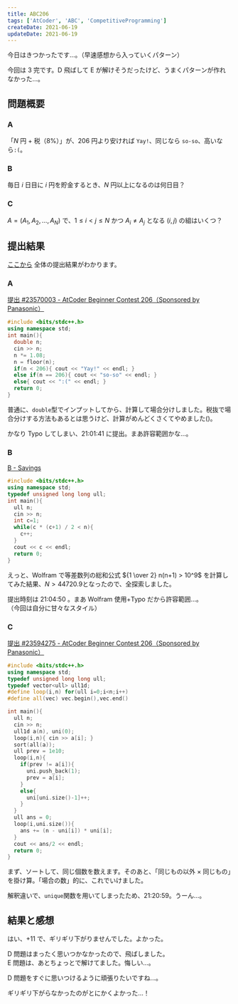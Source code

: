 ```yaml
---
title: ABC206
tags: ['AtCoder', 'ABC', 'CompetitiveProgramming']
createDate: 2021-06-19
updateDate: 2021-06-19
---
```


今日はきつかったです...。（早速感想から入っていくパターン）

今回は 3 完です。D 飛ばして E が解けそうだったけど、うまくパターンが作れなかった...。

## 問題概要

### A

「$N$ 円 + 税（8%）」が、206 円より安ければ `Yay!`、同じなら `so-so`、高いなら`:(`。

### B

毎日 $i$ 日目に $i$ 円を貯金するとき、$N$ 円以上になるのは何日目？

### C

$A=(A_1, A_2,\dots,A_N)$ で、$1 \le i \lt j \le N$ かつ $A_i \ne A_j$ となる $(i,j)$ の組はいくつ？

## 提出結果

[ここから](https://atcoder.jp/contests/abc206/submissions?f.User=a01sa01to) 全体の提出結果がわかります。

### A

[提出 #23570003 - AtCoder Beginner Contest 206（Sponsored by Panasonic）](https://atcoder.jp/contests/abc206/submissions/23570003)

```cpp
#include <bits/stdc++.h>
using namespace std;
int main(){
  double n;
  cin >> n;
  n *= 1.08;
  n = floor(n);
  if(n < 206){ cout << "Yay!" << endl; }
  else if(n == 206){ cout << "so-so" << endl; }
  else{ cout << ":(" << endl; }
  return 0;
}
```

普通に、`double`型でインプットしてから、計算して場合分けしました。税抜で場合分けする方法もあるとは思うけど、計算がめんどくさくてやめました()。

かなり Typo してしまい、21:01:41 に提出。まあ許容範囲かな...。

### B

[B - Savings](https://atcoder.jp/contests/abc206/tasks/abc206_b)

```cpp
#include <bits/stdc++.h>
using namespace std;
typedef unsigned long long ull;
int main(){
  ull n;
  cin >> n;
  int c=1;
  while(c * (c+1) / 2 < n){
    c++;
  }
  cout << c << endl;
  return 0;
}
```

えっと、Wolfram で等差数列の総和公式 ${1 \over 2} n(n+1) > 10^9$ を計算してみた結果、$N \gt 44720.9$となったので、全探索しました。

提出時刻は 21:04:50 。まあ Wolfram 使用+Typo だから許容範囲...。<br>
（今回は自分に甘々なスタイル）

### C

[提出 #23594275 - AtCoder Beginner Contest 206（Sponsored by Panasonic）](https://atcoder.jp/contests/abc206/submissions/23594275)

```cpp
#include <bits/stdc++.h>
using namespace std;
typedef unsigned long long ull;
typedef vector<ull> ull1d;
#define loop(i,n) for(ull i=0;i<n;i++)
#define all(vec) vec.begin(),vec.end()

int main(){
  ull n;
  cin >> n;
  ull1d a(n), uni(0);
  loop(i,n){ cin >> a[i]; }
  sort(all(a));
  ull prev = 1e10;
  loop(i,n){
    if(prev != a[i]){
      uni.push_back(1);
      prev = a[i];
    }
    else{
      uni[uni.size()-1]++;
    }
  }
  ull ans = 0;
  loop(i,uni.size()){
    ans += (n - uni[i]) * uni[i];
  }
  cout << ans/2 << endl;
  return 0;
}
```

まず、ソートして、同じ個数を数えます。そのあと、「同じもの以外 × 同じもの」を掛け算。「場合の数」的に、これでいけました。

解釈違いで、`unique`関数を用いてしまったため、21:20:59。うーん...。

## 結果と感想

<twitter-embed tweetid="1406250054130667521"></twitter-embed>

はい、+11 で、ギリギリ下がりませんでした。よかった。

D 問題はまったく思いつかなかったので、飛ばしました。<br>
E 問題は、あとちょっとで解けてました。悔しい...。

D 問題をすぐに思いつけるように頑張りたいですね...。

ギリギリ下がらなかったのがとにかくよかった...！
